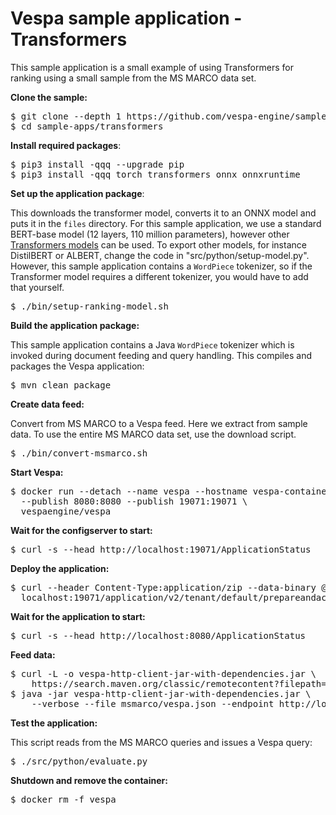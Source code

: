 <!-- Copyright Verizon Media. Licensed under the terms of the Apache 2.0 license. See LICENSE in the project root. -->

# Vespa sample application - Transformers

This sample application is a small example of using Transformers for ranking
using a small sample from the MS MARCO data set.


**Clone the sample:**

<pre data-test="exec">
$ git clone --depth 1 https://github.com/vespa-engine/sample-apps.git
$ cd sample-apps/transformers
</pre>


**Install required packages**:

<pre data-test="exec">
$ pip3 install -qqq --upgrade pip
$ pip3 install -qqq torch transformers onnx onnxruntime
</pre>


**Set up the application package**:

This downloads the transformer model, converts it to an ONNX model and puts it
in the `files` directory. For this sample application, we use a standard
BERT-base model (12 layers, 110 million parameters), however other
[Transformers models](https://huggingface.co/transformers/index.html) can be
used. To export other models, for instance DistilBERT or ALBERT, change the
code in "src/python/setup-model.py". However, this sample application
contains a `WordPiece` tokenizer, so if the Transformer model requires a
different tokenizer, you would have to add that yourself.

<pre data-test="exec">
$ ./bin/setup-ranking-model.sh
</pre>


**Build the application package:**

This sample application contains a Java `WordPiece` tokenizer which is
invoked during document feeding and query handling.
This compiles and  packages the Vespa application:

<pre data-test="exec">
$ mvn clean package
</pre>


**Create data feed:**

Convert from MS MARCO to a Vespa feed. Here we extract from sample data.
To use the entire MS MARCO data set, use the download script.

<pre data-test="exec">
$ ./bin/convert-msmarco.sh
</pre>


**Start Vespa:**

<pre data-test="exec">
$ docker run --detach --name vespa --hostname vespa-container \
  --publish 8080:8080 --publish 19071:19071 \
  vespaengine/vespa
</pre>


**Wait for the configserver to start:**

<pre data-test="exec" data-test-wait-for="200 OK">
$ curl -s --head http://localhost:19071/ApplicationStatus
</pre>


**Deploy the application:**

<pre data-test="exec" data-test-assert-contains="prepared and activated.">
$ curl --header Content-Type:application/zip --data-binary @target/application.zip \
  localhost:19071/application/v2/tenant/default/prepareandactivate
</pre>


**Wait for the application to start:**

<pre data-test="exec" data-test-wait-for="200 OK">
$ curl -s --head http://localhost:8080/ApplicationStatus
</pre>


**Feed data:**

<pre data-test="exec">
$ curl -L -o vespa-http-client-jar-with-dependencies.jar \
    https://search.maven.org/classic/remotecontent?filepath=com/yahoo/vespa/vespa-http-client/7.391.28/vespa-http-client-7.391.28-jar-with-dependencies.jar
$ java -jar vespa-http-client-jar-with-dependencies.jar \
    --verbose --file msmarco/vespa.json --endpoint http://localhost:8080
</pre>


**Test the application:**

This script reads from the MS MARCO queries and issues a Vespa query:

<pre data-test="exec" data-test-assert-contains="children">
$ ./src/python/evaluate.py
</pre>


**Shutdown and remove the container:**

<pre data-test="after">
$ docker rm -f vespa
</pre>
